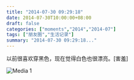 ```yaml
---
title: "2014-07-30 09:29:18"
date: 2014-07-30T10:00:00+08:00
draft: false
categories: ["moments","2014","2014-07"]
tags: ["朋友圈","生活记录"]
summary: "2014-07-30 09:29:18..."
---
```


以前很喜欢穿黑色，现在觉得白色也很漂亮。[害羞]

![Media 1](/Moments/photos/2014-07-30/201407300929180.jpg)


